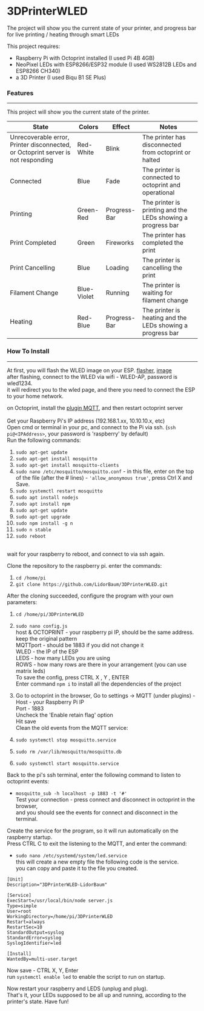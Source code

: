 # 3DPrinterWLED

The project will show you the current state of your printer, and progress bar for live printing / heating through smart LEDs

This project requires:

- Raspberry Pi with Octoprint installed (I used Pi 4B 4GB)
- NeoPixel LEDs with ESP8266/ESP32 module (I used WS2812B LEDs and ESP8266 CH340)
- a 3D Printer (I used Biqu B1 SE Plus)

### Features

---

This project will show you the current state of the printer.

| State                                     | Colors      | Effect       | Notes                                                       |
| ----------------------------------------- | ----------- | ------------ | ----------------------------------------------------------- |
| Unrecoverable error, Printer disconnected, or Octoprint server is not responding | Red-White   | Blink        | The printer has disconnected from octoprint or halted       |
| Connected                                 | Blue        | Fade         | The printer is connected to octoprint and operational       |
| Printing                                  | Green-Red   | Progress-Bar | The printer is printing and the LEDs showing a progress bar |
| Print Completed                           | Green       | Fireworks    | The printer has completed the print                         |
| Print Cancelling                          | Blue        | Loading      | The printer is cancelling the print                         |
| Filament Change                           | Blue-Violet | Running      | The printer is waiting for filament change                  |
| Heating                                   | Red-Blue    | Progress-Bar | The printer is heating and the LEDs showing a progress bar  |

### How To Install

---
At first, you will flash the WLED image on your ESP. [flasher](https://github.com/esphome/esphome-flasher/releases), [image](https://github.com/Aircoookie/WLED/releases) <br />
after flashing, connect to the WLED via wifi - WLED-AP, password is wled1234. <br />
it will redirect you to the wled page, and there you need to connect the ESP to your home network. <br />

on Octoprint, install the [plugin MQTT](https://plugins.octoprint.org/plugins/mqtt/), and then restart octoprint server <br />
<br />
Get your Raspberry Pi's IP address (192.168.1.xx, 10.10.10.x, etc) <br />
Open cmd or terminal in your pc, and connect to the Pi via ssh. (`ssh pi@<IPAddress>`, your password is 'raspberry' by default) <br />
Run the following commands: <br />

1. `sudo apt-get update`
2. `sudo apt-get install mosquitto`
3. `sudo apt-get install mosquitto-clients`
4. `sudo nano /etc/mosquitto/mosquitto.conf` - in this file, enter on the top of the file (after the # lines) - `'allow_anonymous true'`, press Ctrl X and Save.
5. `sudo systemctl restart mosquitto`
6. `sudo apt install nodejs`
7. `sudo apt install npm`
8. `sudo apt-get update`
9. `sudo apt-get upgrade`
10. `sudo npm install -g n`
11. `sudo n stable`
12. `sudo reboot`
<br />
wait for your raspberry to reboot, and connect to via ssh again.

<br />

Clone the repository to the raspberry pi. enter the commands: <br />
1. `cd /home/pi`
2. `git clone https://github.com/LidorBaum/3DPrinterWLED.git`

After the cloning succeeded, configure the program with your own parameters: <br />
1. `cd /home/pi/3DPrinterWLED`
2. `sudo nano config.js` <br />
host & OCTOPRINT - your raspberry pi IP, should be the same address. keep the original pattern <br />
MQTTport - should be 1883 if you did not change it <br />
WLED - the IP of the ESP <br />
LEDS - how many LEDs you are using <br />
ROWS - how many rows are there in your arrangement (you can use matrix leds) <br />
To save the config, press CTRL X , Y , ENTER <br />
Enter command `npm i` to install all the dependencies of the project

3. Go to octoprint in the browser, Go to settings -> MQTT (under plugins) - <br />
Host - your Raspberry Pi IP <br />
Port - 1883 <br />
Uncheck the 'Enable retain flag' option <br />
Hit save <br/>
Clean the old events from the MQTT service: 
1. `sudo systemctl stop mosquitto.service`
2. `sudo rm /var/lib/mosquitto/mosquitto.db`
3. `sudo systemctl start mosquitto.service`


Back to the pi's ssh terminal, enter the following command to listen to octoprint events: <br />
* `mosquitto_sub -h localhost -p 1883 -t '#'` <br />
Test your connection - press connect and disconnect in octoprint in the browser, <br />
and you should see the events for connect and disconnect in the terminal.

Create the service for the program, so it will run automatically on the raspberry startup. <br />
Press CTRL C to exit the listening to the MQTT, and enter the command: <br />
* `sudo nano /etc/systemd/system/led.service` <br />
this will create a new empty file
the following code is the service. <br />
you can copy and paste it to the file you created.
```                        
[Unit]
Description="3DPrinterWLED-LidorBaum"

[Service]
ExecStart=/usr/local/bin/node server.js
Type=simple
User=root
WorkingDirectory=/home/pi/3DPrinterWLED
Restart=always
RestartSec=10
StandardOutput=syslog
StandardError=syslog
SyslogIdentifier=led

[Install]
WantedBy=multi-user.target
```
Now save - CTRL X, Y, Enter <br />
run `systemctl enable led` to enable the script to run on startup. <br />

Now restart your raspberry and LEDS (unplug and plug). <br />
That's it, your LEDs supposed to be all up and running, according to the printer's state.
Have fun!
